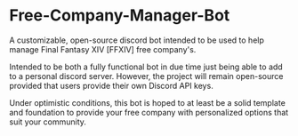 # Free-Company-Manager-Bot
A customizable, open-source discord bot intended to be used to help manage Final Fantasy XIV [FFXIV] free company's.

Intended to be both a fully functional bot in due time just being able to add to a personal discord server. However, the project will remain open-source provided that users provide their own Discord API keys.

Under optimistic conditions, this bot is hoped to at least be a solid template and foundation to provide your free company with personalized options that suit your community.
